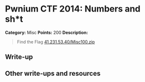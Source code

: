 # Pwnium CTF 2014: Numbers and sh*t

**Category:** Misc
**Points:** 200
**Description:**
> Find the Flag [41.231.53.40/Misc100.zip](Misc100.zip)

## Write-up


## Other write-ups and resources


